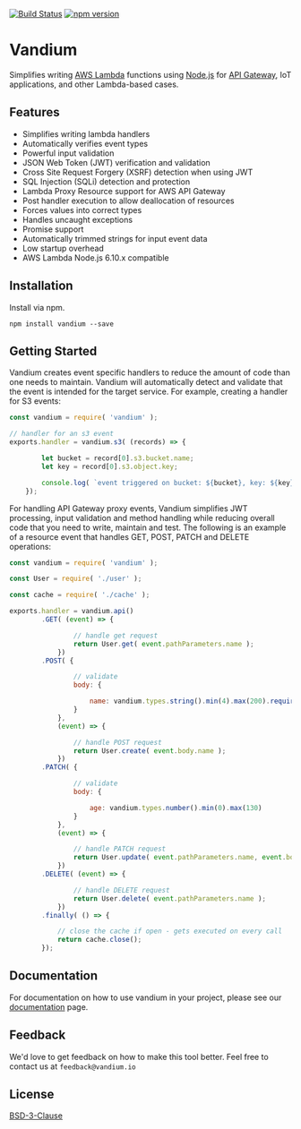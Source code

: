 [![Build Status](https://travis-ci.org/vandium-io/vandium-node.svg?branch=master)](https://travis-ci.org/vandium-io/vandium-node)
[![npm version](https://badge.fury.io/js/vandium.svg)](https://badge.fury.io/js/vandium)

# Vandium

Simplifies writing [AWS Lambda](https://aws.amazon.com/lambda/details) functions using [Node.js](https://nodejs.org) for [API Gateway](https://aws.amazon.com/api-gateway), IoT applications, and other Lambda-based cases.

## Features
* Simplifies writing lambda handlers
* Automatically verifies event types
* Powerful input validation
* JSON Web Token (JWT) verification and validation
* Cross Site Request Forgery (XSRF) detection when using JWT
* SQL Injection (SQLi) detection and protection
* Lambda Proxy Resource support for AWS API Gateway
* Post handler execution to allow deallocation of resources
* Forces values into correct types
* Handles uncaught exceptions
* Promise support
* Automatically trimmed strings for input event data
* Low startup overhead
* AWS Lambda Node.js 6.10.x compatible


## Installation
Install via npm.

	npm install vandium --save

## Getting Started

Vandium creates event specific handlers to reduce the amount of code than one needs to maintain. Vandium will automatically detect and
validate that the event is intended for the target service. For example, creating a handler for S3 events:

```js
const vandium = require( 'vandium' );

// handler for an s3 event
exports.handler = vandium.s3( (records) => {

        let bucket = record[0].s3.bucket.name;
        let key = record[0].s3.object.key;

        console.log( `event triggered on bucket: ${bucket}, key: ${key}` );
    });
```

For handling API Gateway proxy events, Vandium simplifies JWT processing, input validation and method handling while reducing overall code
that you need to write, maintain and test. The following is an example of a resource event that handles GET, POST, PATCH and DELETE
operations:

```js
const vandium = require( 'vandium' );

const User = require( './user' );

const cache = require( './cache' );

exports.handler = vandium.api()
        .GET( (event) => {

                // handle get request
                return User.get( event.pathParameters.name );
            })
        .POST( {

                // validate
                body: {

                    name: vandium.types.string().min(4).max(200).required()
                }
            },
            (event) => {

                // handle POST request
                return User.create( event.body.name );
            })
        .PATCH( {

                // validate
                body: {

                    age: vandium.types.number().min(0).max(130)
                }
            },
            (event) => {

                // handle PATCH request
                return User.update( event.pathParameters.name, event.body );
            })
        .DELETE( (event) => {

                // handle DELETE request
                return User.delete( event.pathParameters.name );
            })
        .finally( () => {

            // close the cache if open - gets executed on every call
            return cache.close();
        });
```


## Documentation

For documentation on how to use vandium in your project, please see our [documentation](docs) page.

## Feedback

We'd love to get feedback on how to make this tool better. Feel free to contact us at `feedback@vandium.io`


## License

[BSD-3-Clause](https://en.wikipedia.org/wiki/BSD_licenses)
